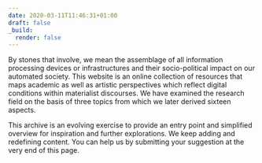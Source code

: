 ```yaml
---
date: 2020-03-11T11:46:31+01:00
draft: false
_build:
  render: false
---
```


By stones that involve, we mean the assemblage of all information processing devices or infrastructures and their socio-political impact on our automated society. This website is an online collection of resources that maps academic as well as artistic perspectives which reflect digital conditions within materialist discourses. We have examined the research field on the basis of three topics from which we later derived sixteen aspects.

This archive is an evolving exercise to provide an entry point and simplified overview for inspiration and further explorations. We keep adding and redefining content. You can help us by submitting your suggestion at the very end of this page.
